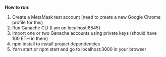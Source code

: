 **How to run:**
1) Create a MetaMask test account (need to create a new Google Chrome profile for this)
2) Run Ganache CLI (I am on localhost:8545)
3) Import one or two Ganache accounts using private keys (should have 100 ETH in them)
4) npm install to install project dependencies
5) Yarn start or npm start and go to localhost:3000 in your browser
